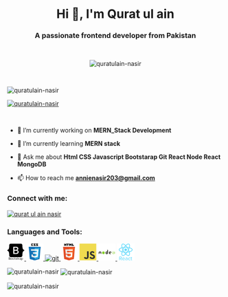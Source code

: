 <h1 align="center">Hi 👋, I'm Qurat ul ain</h1>
<h3 align="center">A passionate frontend developer from Pakistan</h3>

<br>
<p align="center"> <img src="https://camo.githubusercontent.com/5e3babfce4609dcd669a8f2a6d37b47c85486729942c57c5afbfc715f0b5dff7/68747470733a2f2f7777772e6469676974616c736f6c7574696f6e73657276696365732e636f6d2f696d672f73657276696365732f776562253230646576656c6f706d656e742e676966" alt="quratulain-nasir" /> </p>
<br>
<p align="left"> <img src="https://komarev.com/ghpvc/?username=quratulain-nasir&label=Profile%20views&color=0e75b6&style=flat" alt="quratulain-nasir" /> </p>

<p align="left"> <a href="https://github.com/ryo-ma/github-profile-trophy"><img src="https://github-profile-trophy.vercel.app/?username=quratulain-nasir" alt="quratulain-nasir" /></a> </p>

<p align="left"> <a href="https://twitter.com/" target="blank"><img src="https://img.shields.io/twitter/follow/?logo=twitter&style=for-the-badge" alt="" /></a> </p>

- 🔭 I’m currently working on **MERN_Stack Development**

- 🌱 I’m currently learning **MERN stack**

- 💬 Ask me about **Html CSS Javascript Bootstarap Git React Node React MongoDB**

- 📫 How to reach me **annienasir203@gmail.com**

<h3 align="left">Connect with me:</h3>
<p align="left">
<a href="https://linkedin.com/in/qurat ul ain nasir" target="blank"><img align="center" src="https://raw.githubusercontent.com/rahuldkjain/github-profile-readme-generator/master/src/images/icons/Social/linked-in-alt.svg" alt="qurat ul ain nasir" height="30" width="40" /></a>
</p>

<h3 align="left">Languages and Tools:</h3>
<p align="left"> <a href="https://getbootstrap.com" target="_blank" rel="noreferrer"> <img src="https://raw.githubusercontent.com/devicons/devicon/master/icons/bootstrap/bootstrap-plain-wordmark.svg" alt="bootstrap" width="40" height="40"/> </a> <a href="https://www.w3schools.com/css/" target="_blank" rel="noreferrer"> <img src="https://raw.githubusercontent.com/devicons/devicon/master/icons/css3/css3-original-wordmark.svg" alt="css3" width="40" height="40"/> </a> <a href="https://git-scm.com/" target="_blank" rel="noreferrer"> <img src="https://www.vectorlogo.zone/logos/git-scm/git-scm-icon.svg" alt="git" width="40" height="40"/> </a> <a href="https://www.w3.org/html/" target="_blank" rel="noreferrer"> <img src="https://raw.githubusercontent.com/devicons/devicon/master/icons/html5/html5-original-wordmark.svg" alt="html5" width="40" height="40"/> </a> <a href="https://developer.mozilla.org/en-US/docs/Web/JavaScript" target="_blank" rel="noreferrer"> <img src="https://raw.githubusercontent.com/devicons/devicon/master/icons/javascript/javascript-original.svg" alt="javascript" width="40" height="40"/> </a> <a href="https://nodejs.org" target="_blank" rel="noreferrer"> <img src="https://raw.githubusercontent.com/devicons/devicon/master/icons/nodejs/nodejs-original-wordmark.svg" alt="nodejs" width="40" height="40"/> </a> <a href="https://reactjs.org/" target="_blank" rel="noreferrer"> <img src="https://raw.githubusercontent.com/devicons/devicon/master/icons/react/react-original-wordmark.svg" alt="react" width="40" height="40"/> </a> </p>

<p><img align="left" src="https://github-readme-stats.vercel.app/api/top-langs?username=quratulain-nasir&show_icons=true&locale=en&layout=compact" alt="quratulain-nasir" /></p>

<p>&nbsp;<img align="center" src="https://github-readme-stats.vercel.app/api?username=quratulain-nasir&show_icons=true&locale=en" alt="quratulain-nasir" /></p>

<p><img align="center" src="https://github-readme-streak-stats.herokuapp.com/?user=quratulain-nasir&" alt="quratulain-nasir" /></p>
